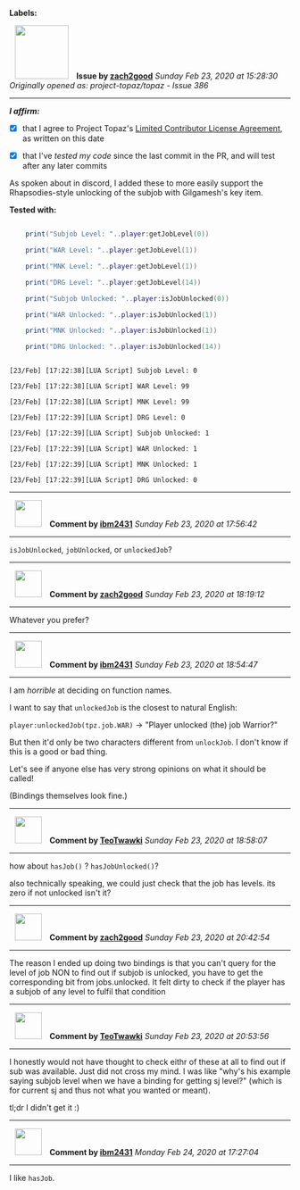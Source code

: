 **Labels:**



<a href="https://github.com/zach2good"><img src="https://avatars3.githubusercontent.com/u/1389729?v=4" width="96" height="96" hspace="10"></img></a> **Issue by [zach2good](https://github.com/zach2good)**
_Sunday Feb 23, 2020 at 15:28:30_
_Originally opened as: project-topaz/topaz - Issue 386_

----

<!-- place 'x' mark between square [] brackets to affirm: -->
**_I affirm:_**
- [x] that I agree to Project Topaz's [Limited Contributor License Agreement](https://github.com/project-topaz/topaz/blob/master/CONTRIBUTOR_AGREEMENT.md), as written on this date
- [x] that I've _tested my code_ since the last commit in the PR, and will test after any later commits

As spoken about in discord, I added these to more easily support the Rhapsodies-style unlocking of the subjob with Gilgamesh's key item.

**Tested with:**
```lua
    print("Subjob Level: "..player:getJobLevel(0))
    print("WAR Level: "..player:getJobLevel(1))
    print("MNK Level: "..player:getJobLevel(1))
    print("DRG Level: "..player:getJobLevel(14))
    print("Subjob Unlocked: "..player:isJobUnlocked(0))
    print("WAR Unlocked: "..player:isJobUnlocked(1))
    print("MNK Unlocked: "..player:isJobUnlocked(1))
    print("DRG Unlocked: "..player:isJobUnlocked(14))
```

```
[23/Feb] [17:22:38][LUA Script] Subjob Level: 0
[23/Feb] [17:22:38][LUA Script] WAR Level: 99
[23/Feb] [17:22:38][LUA Script] MNK Level: 99
[23/Feb] [17:22:39][LUA Script] DRG Level: 0
[23/Feb] [17:22:39][LUA Script] Subjob Unlocked: 1
[23/Feb] [17:22:39][LUA Script] WAR Unlocked: 1
[23/Feb] [17:22:39][LUA Script] MNK Unlocked: 1
[23/Feb] [17:22:39][LUA Script] DRG Unlocked: 0
```


----
<a href="https://github.com/ibm2431"><img src="https://avatars3.githubusercontent.com/u/13112942?v=4" width="48" height="48" hspace="10"></img></a> **Comment by [ibm2431](https://github.com/ibm2431)**
_Sunday Feb 23, 2020 at 17:56:42_

----

`isJobUnlocked`, `jobUnlocked`, or `unlockedJob`?


----
<a href="https://github.com/zach2good"><img src="https://avatars3.githubusercontent.com/u/1389729?v=4" width="48" height="48" hspace="10"></img></a> **Comment by [zach2good](https://github.com/zach2good)**
_Sunday Feb 23, 2020 at 18:19:12_

----

Whatever you prefer? 


----
<a href="https://github.com/ibm2431"><img src="https://avatars3.githubusercontent.com/u/13112942?v=4" width="48" height="48" hspace="10"></img></a> **Comment by [ibm2431](https://github.com/ibm2431)**
_Sunday Feb 23, 2020 at 18:54:47_

----

I am _horrible_ at deciding on function names.

I want to say that `unlockedJob` is the closest to natural English:
`player:unlockedJob(tpz.job.WAR)` -> "Player unlocked (the) job Warrior?"

But then it'd only be two characters different from `unlockJob`. I don't know if this is a good or bad thing.

Let's see if anyone else has very strong opinions on what it should be called!

(Bindings themselves look fine.)


----
<a href="https://github.com/TeoTwawki"><img src="https://avatars0.githubusercontent.com/u/6871475?v=4" width="48" height="48" hspace="10"></img></a> **Comment by [TeoTwawki](https://github.com/TeoTwawki)**
_Sunday Feb 23, 2020 at 18:58:07_

----

how about `hasJob()` ?  `hasJobUnlocked()`?

also technically speaking, we could just check that the job has levels. its zero if not unlocked isn't it?


----
<a href="https://github.com/zach2good"><img src="https://avatars3.githubusercontent.com/u/1389729?v=4" width="48" height="48" hspace="10"></img></a> **Comment by [zach2good](https://github.com/zach2good)**
_Sunday Feb 23, 2020 at 20:42:54_

----

The reason I ended up doing two bindings is that you can't query for the level of job NON to find out if subjob is unlocked, you have to get the corresponding bit from jobs.unlocked. It felt dirty to check if the player has a subjob of any level to fulfil that condition 


----
<a href="https://github.com/TeoTwawki"><img src="https://avatars0.githubusercontent.com/u/6871475?v=4" width="48" height="48" hspace="10"></img></a> **Comment by [TeoTwawki](https://github.com/TeoTwawki)**
_Sunday Feb 23, 2020 at 20:53:56_

----

I honestly would not have thought to check eithr of these at all to find out if sub was available. Just did not cross my mind. I was like "why's his example saying subjob level when we have a binding for getting sj level?" (which is for current sj and thus not what you wanted or meant). 

tl;dr I didn't get it :)


----
<a href="https://github.com/ibm2431"><img src="https://avatars3.githubusercontent.com/u/13112942?v=4" width="48" height="48" hspace="10"></img></a> **Comment by [ibm2431](https://github.com/ibm2431)**
_Monday Feb 24, 2020 at 17:27:04_

----

I like `hasJob`.
